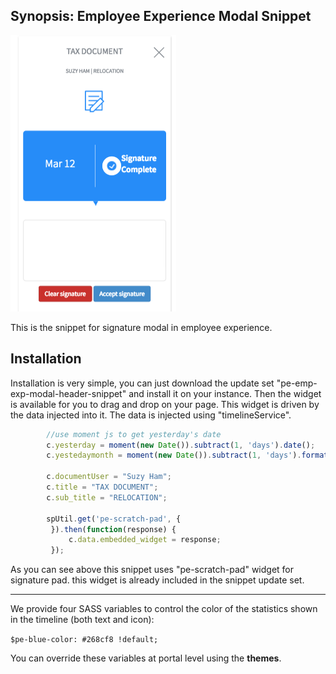## Synopsis: Employee Experience Modal Snippet

![alt text](../images/pe-emp-exp-modal-header-snippet.png "Modal Snippet")



This is the snippet for signature modal in employee experience.

## Installation

Installation is very simple, you can just download the update set "pe-emp-exp-modal-header-snippet" and install it on your instance. Then the widget is available for you to drag and drop on your page. This widget is driven by the data injected into it. The data is injected using "timelineService".

```javascript
        //use moment js to get yesterday's date
        c.yesterday = moment(new Date()).subtract(1, 'days').date();
        c.yestedaymonth = moment(new Date()).subtract(1, 'days').format("MMM");

        c.documentUser = "Suzy Ham";
        c.title = "TAX DOCUMENT";
        c.sub_title = "RELOCATION";

        spUtil.get('pe-scratch-pad', {
         }).then(function(response) {
             c.data.embedded_widget = response;
         });
```

As you can see above this snippet uses "pe-scratch-pad" widget for signature pad. this widget is already included in the snippet update set.

***

We provide four SASS variables to control the color of the statistics shown in the timeline (both text and icon):

`$pe-blue-color: #268cf8 !default;`

You can override these variables at portal level using the **themes**.

